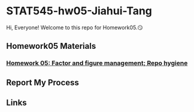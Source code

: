 
# STAT545-hw05-Jiahui-Tang

Hi, Everyone! Welcome to this repo for Homework05.:smirk:

## Homework05 Materials

### [Homework 05: Factor and figure management; Repo hygiene](http://stat545.com/hw05_factor-figure-boss-repo-hygiene.html)


## Report My Process


## Links
